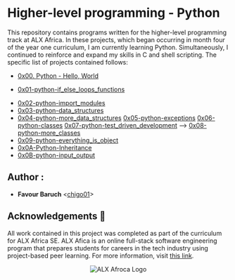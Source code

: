 # Higher-level programming - Python

This repository contains programs written for the higher-level programming
track at ALX Africa. In these projects, which began occurring in month
four of the year one curriculum, I am currently learning Python.
Simultaneously, I continued to reinforce and expand my skills in C and shell
scripting. The specific list of projects contained follows:

- [0x00. Python - Hello, World](./0x00-python-hello_world)

* [0x01-python-if_else_loops_functions](./0x01-python-if_else_loops_functions)

- [0x02-python-import_modules](./0x02-python-import_modules)
- [0x03-python-data_structures](./0x03-python-data_structures)
- [0x04-python-more_data_structures](./0x04-python-more_data_structures)
  [0x05-python-exceptions](./0x05-python-exceptions)
  [0x06-python-classes](./0x06-python-classes)
  [0x07-python-test_driven_development](./0x07-python-test_driven_development) -->
  [0x08-python-more_classes](./0x08-python-more_classes)
- [0x09-python-everything_is_object](./0x09-python-everything_is_object)
- [0x0A-Python-Inheritance](./0x0A-Python-Inheritance)
- [0x0B-python-input_output](./0x0B-python-input_output)
<!-- - [0x0C-python-almost_a_circle](./0x0C-python-almost_a_circle)
- [0x0D-SQL_introduction](./0x0D-SQL_introduction)
- [0x0E-SQL_more_queries](./0x0E-SQL_more_queries)
- [0x12-javascript-warm_up](./0x12-javascript-warm_up)#
- [0x13-javascript_objects_scopes_closures](./0x13-javascript_objects_scopes_closures)
- [0x0F-python-object_relational_mapping](./0x0F-python-object_relational_mapping) -->

## Author :

- **Favour Baruch** <[chigo01](https://github.com/chigo01)>

## Acknowledgements :pray:

All work contained in this project was completed as part of the curriculum for
ALX Africa SE. ALX Afica is an online full-stack software
engineering program that prepares students for careers in the tech industry
using project-based peer learning. For more information, visit
[this link](https://www.alxafrica.com//).

<p align="center">
  <img src="http://www.alxafrica.com/wp-content/uploads/2022/01/header-logo.png"
       alt="ALX Afroca Logo"
  >
</p>
